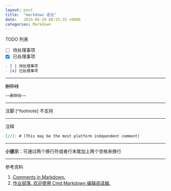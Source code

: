 ```yaml
---
layout: post
title:  "markdown 语法"
date:   2019-06-20 08:55:35 +0800
categories: Markdown
---
```


TODO 列表

- [ ] 待处理事项
- [x] 已处理事项

```markdown
- [ ] 待处理事项
- [x] 已处理事项
```

---
~~删除线~~

```markdown
~~删除线~~
```

---
注脚 [^footnote] 不支持

---
注释

```markdown
[//]: # (This may be the most platform independent comment)
```

---
**小提示**：可通过两个换行符或者行末尾加上两个空格来换行

---
参考资料

1. [Comments in Markdown.](https://stackoverflow.com//4823468/comments-in-markdown)
2. [作业部落. 欢迎使用 Cmd Markdown 编辑阅读器.](https://www.zybuluo.com/mdeditor)

